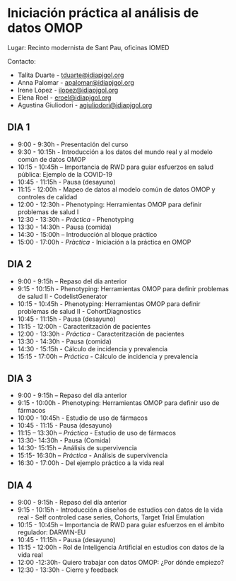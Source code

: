# Iniciación práctica al análisis de datos OMOP

Lugar: Recinto modernista de Sant Pau, oficinas IOMED

Contacto:
* Talita Duarte - tduarte@idiapjgol.org
* Anna Palomar - apalomar@idiapjgol.org
* Irene López - ilopez@idiapjgol.org
* Elena Roel - eroel@idiapjgol.org
* Agustina Giuliodori - agiuliodori@idiapjgol.org

## DIA 1
* 9:00 - 9:30h - Presentación del curso
* 9:30 - 10:15h - Introducción a los datos del mundo real y al modelo común de datos OMOP
* 10:15 - 10:45h – Importancia de RWD para guiar esfuerzos en salud pública: Ejemplo de la COVID-19
* 10:45 - 11:15h - Pausa (desayuno)
* 11:15 - 12:00h - Mapeo de datos al modelo común de datos OMOP y controles de calidad
* 12:00 - 12:30h - Phenotyping: Herramientas OMOP para definir problemas de salud I
* 12:30 - 13:30h - *Práctica* - Phenotyping
* 13:30 - 14:30h - Pausa (comida)
* 14:30 - 15:00h – Introducción al bloque práctico
* 15:00 - 17:00h - *Pràctica* - Iniciación a la práctica en OMOP

## DIA 2
* 9:00 - 9:15h – Repaso del día anterior
* 9:15 - 10:15h - Phenotyping: Herramientas OMOP para definir problemas de salud II - CodelistGenerator
* 10:15 - 10:45h - Phenotyping: Herramientas OMOP para definir problemas de salud II - CohortDiagnostics
* 10:45 - 11:15h - Pausa (desayuno)
* 11:15 - 12:00h - Caracteritzación de pacientes
* 12:00 - 13:30h - *Práctica* - Caracteritzación de pacientes
* 13:30 - 14:30h - Pausa (comida)
* 14:30 - 15:15h - Cálculo de incidencia y prevalencia
* 15:15 - 17:00h – *Práctica* - Cálculo de incidencia y prevalencia

## DIA 3
* 9:00 - 9:15h – Repaso del día anterior
* 9:15 - 10:00h - Phenotyping: Herramientas OMOP para definir uso de fármacos
* 10:00 - 10:45h - Estudio de uso de fármacos
* 10:45 - 11:15 - Pausa (desayuno)
* 11:15 – 13:30h – *Práctica* - Estudio de uso de fármacos
* 13:30- 14:30h - Pausa (Comida)  
* 14:30- 15:15h – Análisis de supervivencia
* 15:15- 16:30h – *Práctica* - Análisis de supervivencia
* 16:30 - 17:00h - Del ejemplo práctico a la vida real

## DIA 4
* 9:00 - 9:15h - Repaso del día anterior
* 9:15 - 10:15h - Introducción a diseños de estudios con datos de la vida real - Self controled case series, Cohorts, Target Trial Emulation
* 10:15 - 10:45h – Importancia de RWD para guiar esfuerzos en el ámbito regulador: DARWIN-EU
* 10:45 - 11:15h - Pausa (desayuno)
* 11:15 - 12:00h - Rol de Inteligencia Artificial en estudios con datos de la vida real
* 12:00 -12:30h- Quiero trabajar con datos OMOP: ¿Por dónde empiezo?
* 12:30 - 13:30h - Cierre y feedback

